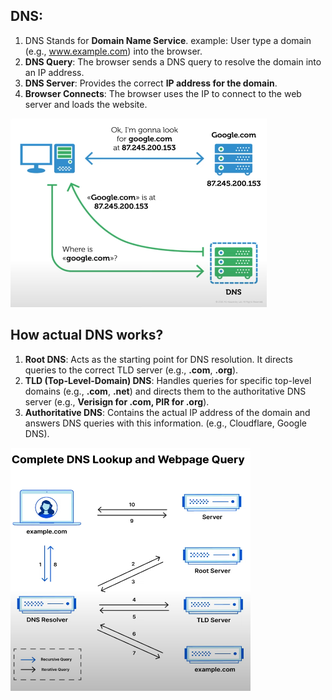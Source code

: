 ## DNS:
1. DNS Stands for **Domain Name Service**.
    example: User type a domain (e.g., www.example.com) into the browser.
2. **DNS Query**: The browser sends a DNS query to resolve the domain into an IP address.
3. **DNS Server**: Provides the correct **IP address for the domain**.
4. **Browser Connects**: The browser uses the IP to connect to the web server and loads the website.

![alt text](image.png)


## How actual DNS works?
1. **Root DNS**: Acts as the starting point for DNS resolution. It directs queries to the correct TLD server (e.g., **.com**, **.org**).
2. **TLD (Top-Level-Domain) DNS**: Handles queries for specific top-level domains (e.g., **.com**, **.net**) and directs them to the authoritative DNS server (e.g., **Verisign for .com, PIR for .org**).
3. **Authoritative DNS**: Contains the actual IP address of the domain and answers DNS queries with this information. (e.g., Cloudflare, Google DNS).

![alt text](image-1.png)



